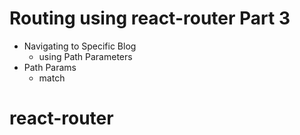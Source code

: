 # Routing using react-router Part 3

- Navigating to Specific Blog
  - using Path Parameters
- Path Params
  - match
# react-router
